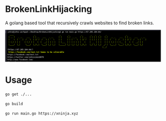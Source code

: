 # BrokenLinkHijacking

A golang based tool that recursively crawls websites to find broken links.

![Screenshot](screenshot.png)

# Usage

`go get ./...`

`go build`

`go run main.go https://xninja.xyz`
